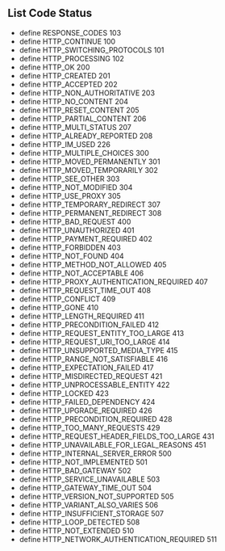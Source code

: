 ## List Code Status

* define RESPONSE_CODES 103
* define HTTP_CONTINUE                        100
* define HTTP_SWITCHING_PROTOCOLS             101
* define HTTP_PROCESSING                      102
* define HTTP_OK                              200
* define HTTP_CREATED                         201
* define HTTP_ACCEPTED                        202
* define HTTP_NON_AUTHORITATIVE               203
* define HTTP_NO_CONTENT                      204
* define HTTP_RESET_CONTENT                   205
* define HTTP_PARTIAL_CONTENT                 206
* define HTTP_MULTI_STATUS                    207
* define HTTP_ALREADY_REPORTED                208
* define HTTP_IM_USED                         226
* define HTTP_MULTIPLE_CHOICES                300
* define HTTP_MOVED_PERMANENTLY               301
* define HTTP_MOVED_TEMPORARILY               302
* define HTTP_SEE_OTHER                       303
* define HTTP_NOT_MODIFIED                    304
* define HTTP_USE_PROXY                       305
* define HTTP_TEMPORARY_REDIRECT              307
* define HTTP_PERMANENT_REDIRECT              308
* define HTTP_BAD_REQUEST                     400
* define HTTP_UNAUTHORIZED                    401
* define HTTP_PAYMENT_REQUIRED                402
* define HTTP_FORBIDDEN                       403
* define HTTP_NOT_FOUND                       404
* define HTTP_METHOD_NOT_ALLOWED              405
* define HTTP_NOT_ACCEPTABLE                  406
* define HTTP_PROXY_AUTHENTICATION_REQUIRED   407
* define HTTP_REQUEST_TIME_OUT                408
* define HTTP_CONFLICT                        409
* define HTTP_GONE                            410
* define HTTP_LENGTH_REQUIRED                 411
* define HTTP_PRECONDITION_FAILED             412
* define HTTP_REQUEST_ENTITY_TOO_LARGE        413
* define HTTP_REQUEST_URI_TOO_LARGE           414
* define HTTP_UNSUPPORTED_MEDIA_TYPE          415
* define HTTP_RANGE_NOT_SATISFIABLE           416
* define HTTP_EXPECTATION_FAILED              417
* define HTTP_MISDIRECTED_REQUEST             421
* define HTTP_UNPROCESSABLE_ENTITY            422
* define HTTP_LOCKED                          423
* define HTTP_FAILED_DEPENDENCY               424
* define HTTP_UPGRADE_REQUIRED                426
* define HTTP_PRECONDITION_REQUIRED           428
* define HTTP_TOO_MANY_REQUESTS               429
* define HTTP_REQUEST_HEADER_FIELDS_TOO_LARGE 431
* define HTTP_UNAVAILABLE_FOR_LEGAL_REASONS   451
* define HTTP_INTERNAL_SERVER_ERROR           500
* define HTTP_NOT_IMPLEMENTED                 501
* define HTTP_BAD_GATEWAY                     502
* define HTTP_SERVICE_UNAVAILABLE             503
* define HTTP_GATEWAY_TIME_OUT                504
* define HTTP_VERSION_NOT_SUPPORTED           505
* define HTTP_VARIANT_ALSO_VARIES             506
* define HTTP_INSUFFICIENT_STORAGE            507
* define HTTP_LOOP_DETECTED                   508
* define HTTP_NOT_EXTENDED                    510
* define HTTP_NETWORK_AUTHENTICATION_REQUIRED 511
